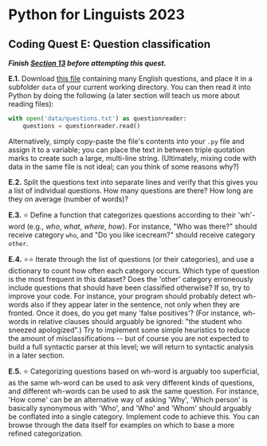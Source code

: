 # Python for Linguists 2023

## Coding Quest E: Question classification

**_Finish [Section 13](../exercises/13_dictionary_basics.md) before attempting this quest._**


**E.1.** Download [this file](../data/questions.txt) containing many English questions, and place it in a subfolder `data` of your current working directory. You can then read it into Python by doing the following (a later section will teach us more about reading files):
```python
with open('data/questions.txt') as questionreader:
    questions = questionreader.read()
```
Alternatively, simply copy-paste the file's contents into your `.py` file and assign it to a variable; you can place the text in between triple quotation marks to create such a large, multi-line string. (Ultimately, mixing code with data in the same file is not ideal; can you think of some reasons why?)

**E.2.** Split the questions text into separate lines and verify that this gives you a list of individual questions. How many questions are there? How long are they on average (number of words)?

**E.3.** ⭐ Define a function that categorizes questions according to their 'wh'-word (e.g., _who_, _what_, _where_, _how_). For instance, "Who was there?" should receive category `who`, and "Do you like icecream?" should receive category `other`.

**E.4.** ⭐⭐ Iterate through the list of questions (or their categories), and use a dictionary to count how often each category occurs. Which type of question is the most frequent in this dataset? Does the 'other' category erroneously include questions that should have been classified otherwise? If so, try to improve your code. For instance, your program should probably detect wh-words also if they appear later in the sentence, not only when they are fronted. Once it does, do you get many 'false positives'? (For instance, wh-words in relative clauses should arguably be ignored: "the student who sneezed apologized".) Try to implement some simple heuristics to reduce the amount of misclassifications -- but of course you are not expected to build a full syntactic parser at this level; we will return to syntactic analysis in a later section.

**E.5.** ⭐ Categorizing questions based on wh-word is arguably too superficial, as the same wh-word can be used to ask very different kinds of questions, and different wh-words can be used to ask the same question. For instance, 'How come' can be an alternative way of asking 'Why', 'Which person' is basically synonymous with 'Who', and 'Who' and 'Whom' should arguably be conflated into a single category. Implement code to achieve this. You can browse through the data itself for examples on which to base a more refined categorization.


